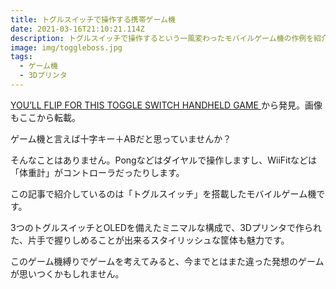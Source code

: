 ```yaml
---
title: トグルスイッチで操作する携帯ゲーム機
date: 2021-03-16T21:10:21.114Z
description: トグルスイッチで操作するという一風変わったモバイルゲーム機の作例を紹介します。
image: img/toggleboss.jpg
tags:
  - ゲーム機
  - 3Dプリンタ
---
```

[YOU’LL FLIP FOR THIS TOGGLE SWITCH HANDHELD GAME
](https://hackaday.com/2020/03/18/youll-flip-for-this-toggle-switch-handheld-game/)から発見。画像もここから転載。


ゲーム機と言えば十字キー＋ABだと思っていませんか？

そんなことはありません。Pongなどはダイヤルで操作しますし、WiiFitなどは「体重計」がコントローラだったりします。

この記事で紹介しているのは「トグルスイッチ」を搭載したモバイルゲーム機です。

3つのトグルスイッチとOLEDを備えたミニマルな構成で、3Dプリンタで作られた、片手で握りしめることが出来るスタイリッシュな筐体も魅力です。

このゲーム機縛りでゲームを考えてみると、今までとはまた違った発想のゲームが思いつくかもしれません。
